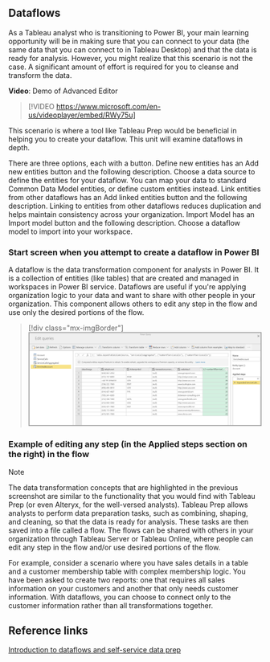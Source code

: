 ## Dataflows

As a Tableau analyst who is transitioning to Power BI, your main learning opportunity will be in making sure that you can connect to your data (the same data that you can connect to in Tableau Desktop) and that the data is ready for analysis. However, you might realize that this scenario is not the case. A significant amount of effort is required for you to cleanse and transform the data.

**Video**: Demo of Advanced Editor
> [!VIDEO https://www.microsoft.com/en-us/videoplayer/embed/RWy75u]

This scenario is where a tool like Tableau Prep would be beneficial in helping you to create your dataflow. This unit will examine dataflows in depth.

There are three options, each with a button. Define new entities has an Add new entities button and the following description. Choose a data source to define the entities for your dataflow. You can map your data to standard Common Data Model entities, or define custom entities instead. Link entities from other dataflows has an Add linked entities button and the following description. Linking to entities from other dataflows reduces duplication and helps maintain consistency across your organization. Import Model has an Import model button and the following description. Choose a dataflow model to import into your workspace.

### Start screen when you attempt to create a dataflow in Power BI

A dataflow is the data transformation component for analysts in Power BI. It is a collection of entities (like tables) that are created and managed in workspaces in Power BI service. Dataflows are useful if you're applying organization logic to your data and want to share with other people in your organization. This component allows others to edit any step in the flow and use only the desired portions of the flow.

> [!div class="mx-imgBorder"]
> [![Screenshot of how you can edit any step in the flow and use only the desired portion(s) of the flow.](../media/applied-steps.png)](../media/applied-steps.png#lightbox)

### Example of editing any step (in the Applied steps section on the right) in the flow

> [!NOTE]
> The data transformation concepts that are highlighted in the previous screenshot are similar to the functionality that you would find with Tableau Prep (or even Alteryx, for the well-versed analysts). Tableau Prep allows analysts to perform data preparation tasks, such as combining, shaping, and cleaning, so that the data is ready for analysis. These tasks are then saved into a file called a flow. The flows can be shared with others in your organization through Tableau Server or Tableau Online, where people can edit any step in the flow and/or use desired portions of the flow.

For example, consider a scenario where you have sales details in a table and a customer membership table with complex membership logic. You have been asked to create two reports: one that requires all sales information on your customers and another that only needs customer information. With dataflows, you can choose to connect only to the customer information rather than all transformations together.

## Reference links

[Introduction to dataflows and self-service data prep](https://docs.microsoft.com/power-bi/transform-model/dataflows/dataflows-introduction-self-service/?azure-portal=true)

